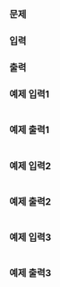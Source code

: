 # 

### 문제



### 입력



### 출력



### 예제 입력1

```
```

### 예제 출력1

```
```

### 예제 입력2

```
```

### 예제 출력2

```
```

### 예제 입력3

```
```

### 예제 출력3

```
```